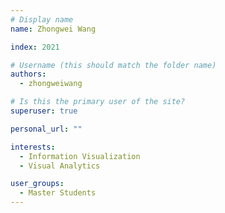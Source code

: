 ```yaml
---
# Display name
name: Zhongwei Wang

index: 2021

# Username (this should match the folder name)
authors:
  - zhongweiwang

# Is this the primary user of the site?
superuser: true

personal_url: ""

interests:
  - Information Visualization
  - Visual Analytics

user_groups:
  - Master Students
---
```


